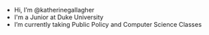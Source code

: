 - Hi, I’m @katherinegallagher
- I'm a Junior at Duke University 
- I’m currently taking Public Policy and Computer Science Classes

